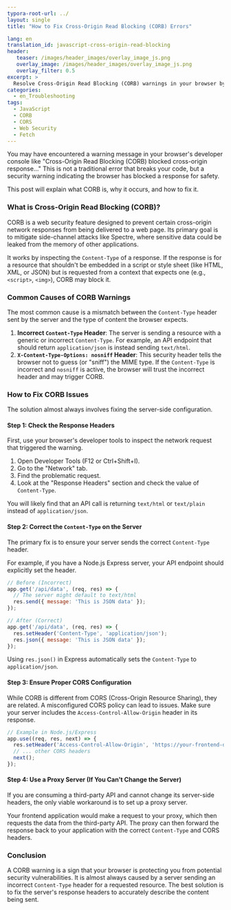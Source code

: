 ```yaml
---
typora-root-url: ../
layout: single
title: "How to Fix Cross-Origin Read Blocking (CORB) Errors"

lang: en
translation_id: javascript-cross-origin-read-blocking
header:
   teaser: /images/header_images/overlay_image_js.png
   overlay_image: /images/header_images/overlay_image_js.png
   overlay_filter: 0.5
excerpt: >
  Resolve Cross-Origin Read Blocking (CORB) warnings in your browser by ensuring the server sends the correct Content-Type and CORS headers for your API requests.
categories:
  - en_Troubleshooting
tags:
  - JavaScript
  - CORB
  - CORS
  - Web Security
  - Fetch
---
```


You may have encountered a warning message in your browser's developer console like "Cross-Origin Read Blocking (CORB) blocked cross-origin response..." This is not a traditional error that breaks your code, but a security warning indicating the browser has blocked a response for safety.

This post will explain what CORB is, why it occurs, and how to fix it.

### What is Cross-Origin Read Blocking (CORB)?

CORB is a web security feature designed to prevent certain cross-origin network responses from being delivered to a web page. Its primary goal is to mitigate side-channel attacks like Spectre, where sensitive data could be leaked from the memory of other applications.

It works by inspecting the `Content-Type` of a response. If the response is for a resource that shouldn't be embedded in a script or style sheet (like HTML, XML, or JSON) but is requested from a context that expects one (e.g., `<script>`, `<img>`), CORB may block it.

### Common Causes of CORB Warnings

The most common cause is a mismatch between the `Content-Type` header sent by the server and the type of content the browser expects.

1.  **Incorrect `Content-Type` Header**: The server is sending a resource with a generic or incorrect `Content-Type`. For example, an API endpoint that should return `application/json` is instead sending `text/html`.
2.  **`X-Content-Type-Options: nosniff` Header**: This security header tells the browser not to guess (or "sniff") the MIME type. If the `Content-Type` is incorrect and `nosniff` is active, the browser will trust the incorrect header and may trigger CORB.

### How to Fix CORB Issues

The solution almost always involves fixing the server-side configuration.

#### Step 1: Check the Response Headers

First, use your browser's developer tools to inspect the network request that triggered the warning.

1.  Open Developer Tools (F12 or Ctrl+Shift+I).
2.  Go to the "Network" tab.
3.  Find the problematic request.
4.  Look at the "Response Headers" section and check the value of `Content-Type`.

You will likely find that an API call is returning `text/html` or `text/plain` instead of `application/json`.

#### Step 2: Correct the `Content-Type` on the Server

The primary fix is to ensure your server sends the correct `Content-Type` header.

For example, if you have a Node.js Express server, your API endpoint should explicitly set the header.

```javascript
// Before (Incorrect)
app.get('/api/data', (req, res) => {
  // The server might default to text/html
  res.send({ message: 'This is JSON data' });
});

// After (Correct)
app.get('/api/data', (req, res) => {
  res.setHeader('Content-Type', 'application/json');
  res.json({ message: 'This is JSON data' });
});
```
Using `res.json()` in Express automatically sets the `Content-Type` to `application/json`.

#### Step 3: Ensure Proper CORS Configuration

While CORB is different from CORS (Cross-Origin Resource Sharing), they are related. A misconfigured CORS policy can lead to issues. Make sure your server includes the `Access-Control-Allow-Origin` header in its response.

```javascript
// Example in Node.js/Express
app.use((req, res, next) => {
  res.setHeader('Access-Control-Allow-Origin', 'https://your-frontend-domain.com');
  // ... other CORS headers
  next();
});
```

#### Step 4: Use a Proxy Server (If You Can't Change the Server)

If you are consuming a third-party API and cannot change its server-side headers, the only viable workaround is to set up a proxy server.

Your frontend application would make a request to your proxy, which then requests the data from the third-party API. The proxy can then forward the response back to your application with the correct `Content-Type` and CORS headers.

### Conclusion

A CORB warning is a sign that your browser is protecting you from potential security vulnerabilities. It is almost always caused by a server sending an incorrect `Content-Type` header for a requested resource. The best solution is to fix the server's response headers to accurately describe the content being sent.
